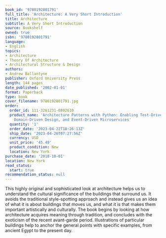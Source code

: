 ```yaml
---
book_id: '9780192801791'
full_title: 'Architecture: A Very Short Introduction'
title: Architecture
subtitle: A Very Short Introduction
source: Bookshelf
owned: true
isbn: '9780192801791'
language:
- English
topics:
- Architecture
- Theory Of Architecture
- Architectural Structure & Design
authors:
- Andrew Ballantyne
publisher: Oxford University Press
length: 144 pages
date_published: '2002-01-01'
format: Paperback
type: book
cover_filename: 9780192801791.jpg
order:
  order_id: 111-3261231-0802610
  product_name: 'Architecture Patterns with Python: Enabling Test-Driven Development,
    Domain-Driven Design, and Event-Driven Microservices'
  quantity: '1'
  order_date: '2023-04-22T18:26:13Z'
  ship_date: '2023-04-26T07:27:56Z'
  currency: USD
  unit_price: '45.49'
  product_condition: New
  location: New York
purchase_date: '2018-10-01'
location: New York
read_status:
  start: true
recommendation_status: null
---
```

This highly original and sophisticated look at architecture helps us to understand the cultural significance of the buildings that surround us. It avoids the traditional style-spotting approach and instead gives us an idea of what it is about buildings that moves us, and what it is that makes them important artistically and culturally. The book begins by looking at how architecture acquires meaning through tradition, and concludes with the exoticism of the recent avant-garde period. Illustrations of particular buildings help to anchor the general points with specific examples, from ancient Egypt to the present day.

